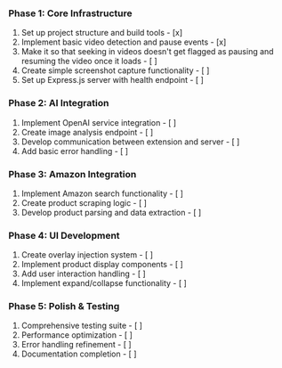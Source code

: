 ### Phase 1: Core Infrastructure
1) Set up project structure and build tools - [x]
2) Implement basic video detection and pause events - [x]
3) Make it so that seeking in videos doesn't get flagged as pausing and resuming the video once it loads - [ ]
4) Create simple screenshot capture functionality - [ ]
5) Set up Express.js server with health endpoint - [ ]

### Phase 2: AI Integration
1) Implement OpenAI service integration - [ ]
2) Create image analysis endpoint - [ ]
3) Develop communication between extension and server - [ ]
4) Add basic error handling - [ ]

### Phase 3: Amazon Integration
1) Implement Amazon search functionality - [ ]
2) Create product scraping logic - [ ]
3) Develop product parsing and data extraction - [ ]

### Phase 4: UI Development
1) Create overlay injection system - [ ]
2) Implement product display components - [ ]
3) Add user interaction handling - [ ]
4) Implement expand/collapse functionality - [ ]

### Phase 5: Polish & Testing
1) Comprehensive testing suite - [ ]
2) Performance optimization - [ ]
3) Error handling refinement - [ ]
4) Documentation completion - [ ]